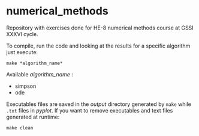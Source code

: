 # numerical_methods
Repository with exercises done for HE-8 numerical methods course at GSSI XXXVI cycle. 

To compile, run the code and looking at the results for a specific algorithm just execute:
```
make *algorithm_name*
```
Available *algorithm_name* :
- simpson
- ode

Executables files are saved in the *output* directory generated by `make` while `.txt` files in *pyplot*. 
If you want to remove executables and text files generated at runtime:
```
make clean
```
